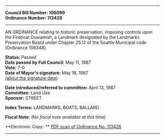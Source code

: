 * * * * *  
  
**Council Bill Number: [](#h0)[](#h2)106099**   
**Ordinance Number: 113428**  
  
* * * * *  
  
AN ORDINANCE relating to historic preservation, imposing controls upon the Fireboat Duwamish, a Landmark designated by the Landmarks Preservation Board under Chapter 25.12 of the Seattle Municipal code (Ordinance 106348).  
  
**Status:** Passed   
**Date passed by Full Council:** May 11, 1987   
**Vote:** 7-0   
**Date of Mayor's signature:** May 18, 1987   
[(about the signature date)](/~public/approvaldate.htm)   
  
  
**Date introduced/referred to committee:** April 13, 1987   
**Committee:** Land Use   
**Sponsor:** STREET   
  
**Index Terms:** LANDMARKS, BOATS, BALLARD  
  
**Fiscal Note:** *(No fiscal note available at this time)*  
  
**Electronic Copy: ** [PDF scan of Ordinance No. 113428](/~archives/Ordinances/Ord_113428.pdf)  
  
* * * * *  
